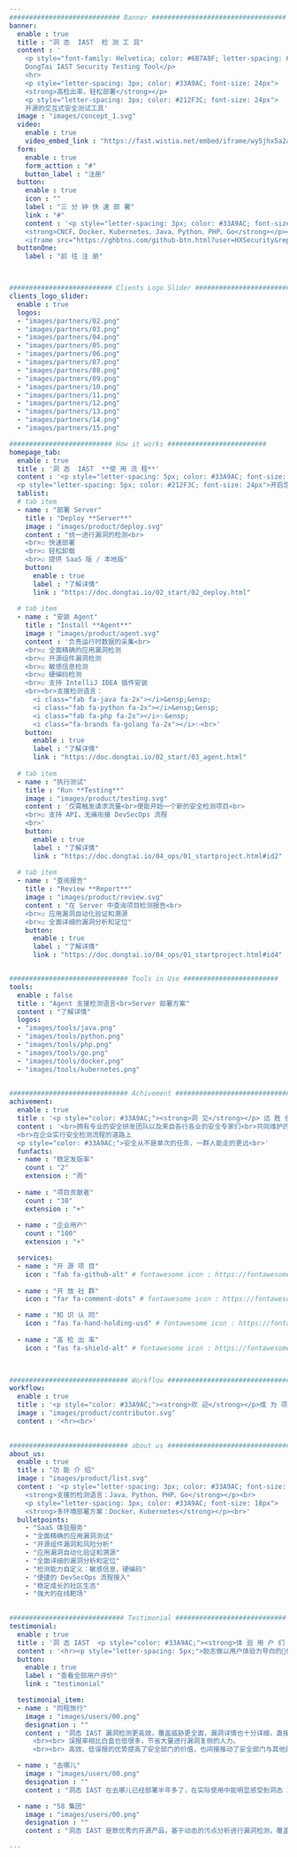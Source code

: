```yaml
---
############################ Banner ##################################
banner:
  enable : true
  title : "洞 态  IAST  检 测 工 具"
  content : '
    <p style="font-family: Helvetica; color: #6B7A8F; letter-spacing: 6px; font-size: 16px">
    DongTai IAST Security Testing Tool</p>
    <hr>
    <p style="letter-spacing: 3px; color: #33A9AC; font-size: 24px">
    <strong>高检出率，轻松部署</strong></p>
    <p style="letter-spacing: 3px; color: #212F3C; font-size: 24px">
    开源的交互式安全测试工具'
  image : "images/concept_1.svg"
  video:
    enable : true
    video_embed_link : "https://fast.wistia.net/embed/iframe/wy5jhx5a2a"
  form:
    enable : true
    form_acttion : "#"
    button_label : "注册" 
  button:
    enable : true
    icon : ""
    label : "三 分 钟 快 速 部 署"
    link : "#"
    content : '<p style="letter-spacing: 3px; color: #33A9AC; font-size: 12px">
    <strong>CNCF、Docker、Kubernetes、Java、Python、PHP、Go</strong></p><br>
    <iframe src="https://ghbtns.com/github-btn.html?user=HXSecurity&repo=DongTai&type=star&count=true" frameborder="0" scrolling="0" width="150" height="20" title="GitHub"></iframe>'
  buttonOne:
    label : "前 往 注 册"



########################## Clients Logo Slider #########################
clients_logo_slider:
  enable : true
  logos:
  - "images/partners/02.png"
  - "images/partners/03.png"
  - "images/partners/04.png"
  - "images/partners/05.png"
  - "images/partners/06.png"
  - "images/partners/07.png"
  - "images/partners/08.png"  
  - "images/partners/09.png"
  - "images/partners/10.png"
  - "images/partners/11.png"
  - "images/partners/12.png"
  - "images/partners/13.png"
  - "images/partners/14.png"
  - "images/partners/15.png"

########################## How it works #########################
homepage_tab:
  enable : true
  title : '洞 态  IAST  **使 用 流 程**'
  content : '<p style="letter-spacing: 5px; color: #33A9AC; font-size: 24px"><strong>4 个步骤</storong></p>
  <p style="letter-spacing: 5px; color: #212F3C; font-size: 24px">开启您的第一个检测项目'
  tablist:
  # tab item
  - name : "部署 Server"
    title : "Deploy **Server**"
    image : "images/product/deploy.svg"
    content : "统一进行漏洞的检测<br>
    <br>☑ 快速部署
    <br>☑ 轻松卸载
    <br>☑ 提供 SaaS 版 / 本地版"
    button:
      enable : true
      label : "了解详情"
      link : "https://doc.dongtai.io/02_start/02_deploy.html"
      
  # tab item
  - name : "安装 Agent"
    title : "Install **Agent**"
    image : "images/product/agent.svg"
    content : '负责运行时数据的采集<br>
    <br>☑ 全面精确的应用漏洞检测
    <br>☑ 开源组件漏洞检测
    <br>☑ 敏感信息检测
    <br>☑ 硬编码检测
    <br>☑ 支持 IntelliJ IDEA 插件安装
    <br><br>支援检测语言：
      <i class="fab fa-java fa-2x"></i>&ensp;&ensp;
      <i class="fab fa-python fa-2x"></i>&ensp;&ensp;
      <i class="fab fa-php fa-2x"></i>✨&ensp;
      <i class="fa-brands fa-golang fa-2x"></i>✨<br>'      
    button:
      enable : true
      label : "了解详情"
      link : "https://doc.dongtai.io/02_start/03_agent.html"
      
  # tab item
  - name : "执行测试"
    title : "Run **Testing**"
    image : "images/product/testing.svg"
    content : '仅需触发请求流量<br>便能开始一个新的安全检测项目<br>
    <br>☑ 支持 API，无痛衔接 DevSecOps 流程
    <br>'
    button:
      enable : true
      label : "了解详情"
      link : "https://doc.dongtai.io/04_ops/01_startproject.html#id2"
      
  # tab item
  - name : "查阅报告"
    title : "Review **Report**"
    image : "images/product/review.svg"
    content : "在 Server 中查询项目检测报告<br>
    <br>☑ 应用漏洞自动化验证和溯源
    <br>☑ 全面详细的漏洞分析和定位"
    button:
      enable : true
      label : "了解详情"
      link : "https://doc.dongtai.io/04_ops/01_startproject.html#id4"


############################## Tools in Use ########################
tools:
  enable : false
  title : "Agent 支援检测语言<br>Server 部署方案"
  content : "了解详情"
  logos:
  - "images/tools/java.png"
  - "images/tools/python.png"
  - "images/tools/php.png"
  - "images/tools/go.png"
  - "images/tools/docker.png"
  - "images/tools/kubernetes.png"
  

############################## Achivement ##############################
achivement:
  enable : true
  title : '<p style="color: #33A9AC;"><strong>洞 见</strong></p> 远 胜 创 意'
  content : '<br>拥有专业的安全研发团队以及来自各行各业的安全专家们<br>共同维护的开源项目<br>
  <br>在企业实行安全检测流程的道路上
  <p style="color: #33A9AC;">安全从不是单次的任务，一群人能走的更远<br>'
  funfacts:
  - name : "稳定发版率"
    count : "2"
    extension : "周"
    
  - name : "项目贡献者"
    count : "30"
    extension : "+"
    
  - name : "企业用户"
    count : "100"
    extension : "+"

  services:
  - name : "开 源 项 目"
    icon : "fab fa-github-alt" # fontawesome icon : https://fontawesome.com/icons
    
  - name : "开 放 社 群"
    icon : "far fa-comment-dots" # fontawesome icon : https://fontawesome.com/icons

  - name : "知 识 认 同"
    icon : "fas fa-hand-holding-usd" # fontawesome icon : https://fontawesome.com/icons
    
  - name : "高 检 出 率"
    icon : "fas fa-shield-alt" # fontawesome icon : https://fontawesome.com/icons
    


############################## Workflow ################################
workflow:
  enable : true
  title : '<p style="color: #33A9AC;"><strong>欢 迎</strong></p>成 为 项 目 贡 献 者'
  image : "images/product/contributor.svg"
  content : '<hr><br>'
  

############################## about us ################################
about_us:
  enable : true
  title : "功 能 介 绍"
  image : "images/product/list.svg"
  content : '<p style="letter-spacing: 3px; color: #33A9AC; font-size: 18px">
    <strong>支援的检测语言：Java、Python、PHP、Go</strong></p><br>
    <p style="letter-spacing: 3px; color: #33A9AC; font-size: 18px">
    <strong>多环境部署方案：Docker、Kubernetes</strong></p><br>'
  bulletpoints:
    - "SaaS 体验服务"
    - "全面精确的应用漏洞测试"
    - "开源组件漏洞和风险分析"
    - "应用漏洞自动化验证和溯源"
    - "全面详细的漏洞分析和定位"
    - "检测能力自定义：敏感信息，硬编码"
    - "便捷的 DevSecOps 流程接入"
    - "稳定成长的社区生态"
    - "强大的在线靶场"
    

############################# Testimonial ############################
testimonial:
  enable : true
  title : '洞 态 IAST  <p style="color: #33A9AC;"><strong>体 验 用 户 们 说 了 算</strong></p>'
  content : '<hr><p style="letter-spacing: 5px;">励志做以用户体验为导向的🚀优质产品🚀'
  button:
    enable : true
    label : "查看全部用户评价"
    link : "testimonial"

  testimonial_item:
  - name : "同程旅行"
    image : "images/users/00.png"
    designation : ""
    content : "洞态 IAST 漏洞检测更高效，覆盖威胁更全面，漏洞详情也十分详细，直接定位到代码行，利于开发部门修复漏洞。
      <br><br> 误报率相比白盒也低很多，节省大量进行漏洞复侧的人力。
      <br><br> 高效、低误报的优势提高了安全部门的价值，也间接推动了安全部门与其他部门的沟通合作。"

  - name : "去哪儿"
    image : "images/users/00.png"
    designation : ""
    content : "洞态 IAST 在去哪儿已经部署半年多了，在实际使用中能明显感受到洞态 IAST 对应用威胁识别广泛、组件威胁检出率高的优势。"

  - name : "58 集团"
    image : "images/users/00.png"
    designation : ""
    content : "洞态 IAST 是款优秀的开源产品，基于动态的污点分析进行漏洞检测，覆盖了大量漏洞场景。产品背靠火线社区，社区向产品贡献了大量安全研究、安全开发的力量，注入了活力，为洞态的开源发展提供了优质的环境。 <br><br> 祝洞态 IAST 越办越好。"

---
```

